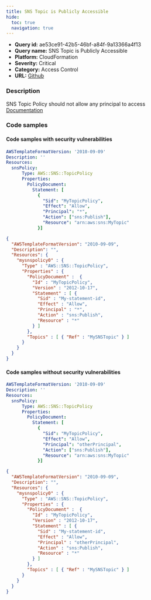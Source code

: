 ```yaml
---
title: SNS Topic is Publicly Accessible
hide:
  toc: true
  navigation: true
---
```


<style>
  .highlight .hll {
    background-color: #ff171742;
  }
  .md-content {
    max-width: 1100px;
    margin: 0 auto;
  }
</style>

-   **Query id:** ae53ce91-42b5-46bf-a84f-9a13366a4f13
-   **Query name:** SNS Topic is Publicly Accessible
-   **Platform:** CloudFormation
-   **Severity:** <span style="color:None">Critical</span>
-   **Category:** Access Control
-   **URL:** [Github](https://github.com/Checkmarx/kics/tree/master/assets/queries/cloudFormation/aws/sns_topic_is_publicly_accessible)

### Description
SNS Topic Policy should not allow any principal to access<br>
[Documentation](https://docs.aws.amazon.com/AWSCloudFormation/latest/UserGuide/aws-properties-sns-policy.html)

### Code samples
#### Code samples with security vulnerabilities
```yaml title="Positive test num. 1 - yaml file" hl_lines="7"
AWSTemplateFormatVersion: '2010-09-09'
Description: ''
Resources:
  snsPolicy:
      Type: AWS::SNS::TopicPolicy
      Properties:
        PolicyDocument:
          Statement: [
            {
              "Sid": "MyTopicPolicy",
              "Effect": "Allow",
              "Principal": "*",
              "Action": ["sns:Publish"],
              "Resource": "arn:aws:sns:MyTopic"
            }]

```
```json title="Positive test num. 2 - json file" hl_lines="8"
{
  "AWSTemplateFormatVersion": "2010-09-09",
  "Description": "",
  "Resources": {
    "mysnspolicy0" : {
      "Type" : "AWS::SNS::TopicPolicy",
      "Properties" : {
        "PolicyDocument" :  {
          "Id" : "MyTopicPolicy",
          "Version" : "2012-10-17",
          "Statement" : [ {
            "Sid" : "My-statement-id",
            "Effect" : "Allow",
            "Principal" : "*",
            "Action" : "sns:Publish",
            "Resource" : "*"
          } ]
        },
        "Topics" : [ { "Ref" : "MySNSTopic" } ]
      }
    }
  }
}

```


#### Code samples without security vulnerabilities
```yaml title="Negative test num. 1 - yaml file"
AWSTemplateFormatVersion: '2010-09-09'
Description: ''
Resources:
  snsPolicy:
      Type: AWS::SNS::TopicPolicy
      Properties:
        PolicyDocument:
          Statement: [
            {
              "Sid": "MyTopicPolicy",
              "Effect": "Allow",
              "Principal": "otherPrincipal",
              "Action": ["sns:Publish"],
              "Resource": "arn:aws:sns:MyTopic"
            }]

```
```json title="Negative test num. 2 - json file"
{
  "AWSTemplateFormatVersion": "2010-09-09",
  "Description": "",
  "Resources": {
    "mysnspolicy0" : {
      "Type" : "AWS::SNS::TopicPolicy",
      "Properties" : {
        "PolicyDocument" :  {
          "Id" : "MyTopicPolicy",
          "Version" : "2012-10-17",
          "Statement" : [ {
            "Sid" : "My-statement-id",
            "Effect" : "Allow",
            "Principal" : "otherPrincipal",
            "Action" : "sns:Publish",
            "Resource" : "*"
          } ]
        },
        "Topics" : [ { "Ref" : "MySNSTopic" } ]
      }
    }
  }
}

```
